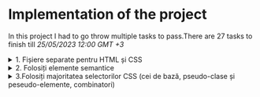 # Implementation of the project

In this project I had to go throw multiple tasks to pass.There are 27 tasks to finish till *25/05/2023 12:00 GMT +3*   

<details>
  <summary>1. Fișiere separate pentru HTML și CSS</summary>
  
![image with html and css](image_readme/html_css.png)
  
</details>

<details>
  <summary>2. Folosiți elemente semantice</summary>
  
  Am folosit Header si Footer in proiect. 
  Se pot de asemenea regasi in [Header](/Project/Views/header.ejs) sau [Footer](/Project/Views/footer.ejs)

  ### Some Code
  ```html
        <header class="navbar">
        <ul>
            <span><%=title%></span>
            <li class="dropdown">
              <a href="javascript:void(0)" class="dropbtn">Not satisfied?</a>
              <div class="dropdown-content">
                <a href="https://cloud.google.com/events?hl=en&ser">Search on Google</a>
                <a href="https://github.com/MihaiB-dev/Laborator-Tehnici-Web/tree/master/Project">Contribute on github</a>
                <a href="https://github.com/MihaiB-dev/Laborator-Tehnici-Web/blob/master/Project/README.md">About Implementation</a>
              </div>
            </li>
            <li><a href="/create_event">Create Events</a></li>
            <li><a href="/">Home</a></li>
          </ul>
      </header>
  
  ```
  ```html
    <footer>

        <p style="text-align:center; opacity:50%;">@Bivol Mihai 2023</p>
    </footer>
  
  ```
  
</details>

<details>
  <summary>3.Folosiți majoritatea selectorilor CSS (cei de bază, pseudo-clase și peseudo-elemente, combinatori)</summary>
  
  Am folosit :    
  - selectori pe baza numelui, a clasei, a id-ului
  - pseduo selectori precum hover, focus

  ```css
    body {
  background-color: #F6F1F1;
  min-height: 100vh;
  margin:0px;
  padding:0px;

  display: flex;
  flex-direction: column;
  justify-content: space-between;
    }
    .All_elements{
  margin-left:2rem;
  margin-top:2rem;
    }
    .navbar ul {
  list-style-type: none;
  margin: 0;
  margin-top:5px;
  padding: 0;
  overflow: hidden;
  background-color: transparent;
    }
    #create_event_form input:focus, textarea:focus{
    border: 1px solid #19A7CE;
    outline: none;
    }
    #create_event_form button:hover {
    background: #146C94;
    color:white;
    }
    .event_container > img {
    display:block;
    margin-left:auto;
    margin-right: auto;
    height:auto;
    width:200px;
    border-radius: 1rem;
    }

  ```
</details>